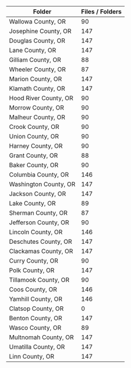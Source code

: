 | Folder                |   Files / Folders |
|-----------------------|-------------------|
| Wallowa County, OR    |                90 |
| Josephine County, OR  |               147 |
| Douglas County, OR    |               147 |
| Lane County, OR       |               147 |
| Gilliam County, OR    |                88 |
| Wheeler County, OR    |                87 |
| Marion County, OR     |               147 |
| Klamath County, OR    |               147 |
| Hood River County, OR |                90 |
| Morrow County, OR     |                90 |
| Malheur County, OR    |                90 |
| Crook County, OR      |                90 |
| Union County, OR      |                90 |
| Harney County, OR     |                90 |
| Grant County, OR      |                88 |
| Baker County, OR      |                90 |
| Columbia County, OR   |               146 |
| Washington County, OR |               147 |
| Jackson County, OR    |               147 |
| Lake County, OR       |                89 |
| Sherman County, OR    |                87 |
| Jefferson County, OR  |                90 |
| Lincoln County, OR    |               146 |
| Deschutes County, OR  |               147 |
| Clackamas County, OR  |               147 |
| Curry County, OR      |                90 |
| Polk County, OR       |               147 |
| Tillamook County, OR  |                90 |
| Coos County, OR       |               146 |
| Yamhill County, OR    |               146 |
| Clatsop County, OR    |                 0 |
| Benton County, OR     |               147 |
| Wasco County, OR      |                89 |
| Multnomah County, OR  |               147 |
| Umatilla County, OR   |               147 |
| Linn County, OR       |               147 |